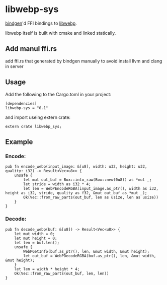 # libwebp-sys

[bindgen](https://github.com/servo/rust-bindgen)'d FFI bindings to [libwebp](https://developers.google.com/speed/webp/docs/api).

libwebp itself is built with cmake and linked statically.

## Add manul ffi.rs

add ffi.rs that generated by bindgen manually to avoid install llvm and clang in server

## Usage

Add the following to the Cargo.toml in your project:

```
[dependencies]
libwebp-sys = "0.1"
```

and import useing extern crate:
```
extern crate libwebp_sys;
```

## Example

### Encode:

```
pub fn encode_webp(input_image: &[u8], width: u32, height: u32, quality: i32) -> Result<Vec<u8>> {
    unsafe {
	    let mut out_buf = Box::into_raw(Box::new(0u8)) as *mut _;
	    let stride = width as i32 * 4;
	    let len = WebPEncodeRGBA(input_image.as_ptr(), width as i32, height as i32, stride, quality as f32, &mut out_buf as *mut _);
	    Ok(Vec::from_raw_parts(out_buf, len as usize, len as usize))
    }
}
```

### Decode:
```
pub fn decode_webp(buf: &[u8]) -> Result<Vec<u8>> {
	let mut width = 0;
	let mut height = 0;
	let len = buf.len();
	unsafe {
		WebPGetInfo(buf.as_ptr(), len, &mut width, &mut height);
		let out_buf = WebPDecodeRGBA(buf.as_ptr(), len, &mut width, &mut height);
	}
	let len = width * height * 4;
	Ok(Vec::from_raw_parts(out_buf, len, len))
}
```
